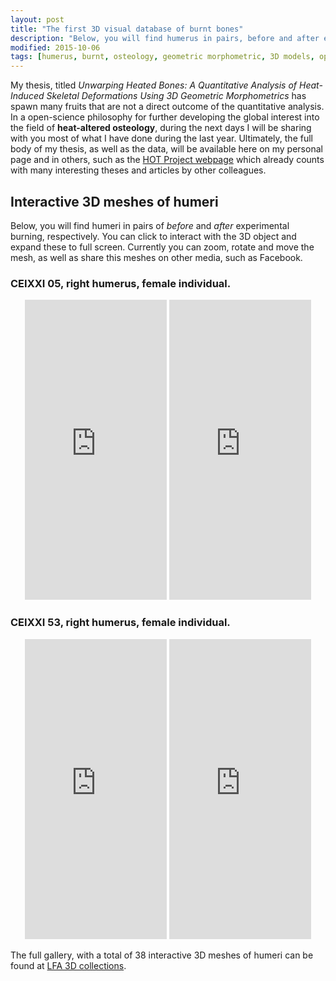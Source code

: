 ```yaml
---
layout: post
title: "The first 3D visual database of burnt bones"
description: "Below, you will find humerus in pairs, before and after experimental burning, respectively. Click to interact with the 3D object."
modified: 2015-10-06
tags: [humerus, burnt, osteology, geometric morphometric, 3D models, open science]
---
```



My thesis, titled *Unwarping Heated Bones: A Quantitative Analysis of Heat-Induced Skeletal Deformations Using 3D Geometric Morphometrics* has spawn many fruits that are not a direct outcome of the quantitative analysis. In a open-science philosophy for further developing the global interest into the field of **heat-altered osteology**, during the next days I will be sharing with you most of what I have done during the last year. Ultimately, the full body of my thesis, as well as the data, will be available here on my personal page and in others, such as the <a href ="http://hotresearch.wix.com/main" target = "_blank">HOT Project webpage</a> which already counts with many interesting theses and articles by other colleagues.

## Interactive 3D meshes of humeri 

Below, you will find humeri in pairs of *before* and *after* experimental burning, respectively. You can click to interact with the 3D object and expand these to full screen. Currently you can zoom, rotate and move the mesh, as well as share this meshes on other media, such as Facebook.

### CEIXXI 05, right humerus, female individual.
<p align = "center">
	<iframe src="https://sketchfab.com/models/3ab7679855e94b3ab93aaa854c36d7cd/embed" width="45%" height="480" frameborder="0" allowfullscreen="allowfullscreen"></iframe> 
	<iframe src="https://sketchfab.com/models/8252cb4bfd7547d0acffa782cf58fb97/embed" width="45%" height="480" frameborder="0" allowfullscreen="allowfullscreen"></iframe>
</p>

### CEIXXI 53, right humerus, female individual.
<p align = "center">
	<iframe src="https://sketchfab.com/models/1ad6e519842b456d915fe7e48ba944a9/embed" width="45%" height="480" frameborder="0" allowfullscreen="allowfullscreen"></iframe> 
	<iframe src="https://sketchfab.com/models/bfc65c33d6194f7194381b07404363b4/embed" width="45%" height="480" frameborder="0" allowfullscreen="allowfullscreen"></iframe>
</p>

The full gallery, with a total of 38 interactive 3D meshes of humeri can be found at [LFA 3D collections](https://sketchfab.com/lfa/collections/ceixxi-hotbones).
